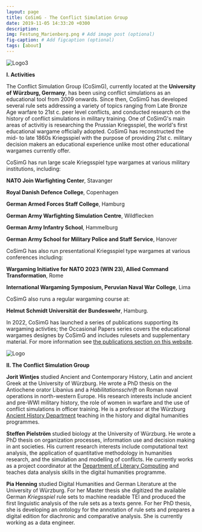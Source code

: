 ```yaml
---
layout: page
title: CoSimG - The Conflict Simulation Group
date: 2019-11-05 14:33:20 +0300
description: 
img: Festung_Marienberg.png # Add image post (optional)
fig-caption: # Add figcaption (optional)
tags: [about]
---
```


![Logo3](https://github.com/user-attachments/assets/edb6ac3b-951e-4b97-b06a-f112858909c9)


**I. Activities**

The Conflict Simulation Group (CoSimG), currently located at the **University of Würzburg, Germany**, has been using conflict simulations as an educational tool from 2009 onwards. Since then, CoSimG has developed several rule sets addressing a variety of topics ranging from Late Bronze Age warfare to 21st c. peer level conflicts, and conducted research on the history of conflict simulations in military training. One of CoSimG's main areas of activitiy is researching the Prussian Kriegsspiel, the world's first educational wargame officially adopted. CoSimG has reconstructed the mid- to late 1860s Kriegsspiel with the purpose of providing 21st c. military decision makers an educational experience unlike most other educational wargames currently offer.

CoSimG has run large scale Kriegsspiel type wargames at various military institutions, including:

**NATO Join Warfighting Center**, Stavanger

**Royal Danish Defence College**, Copenhagen

**German Armed Forces Staff College**, Hamburg

**German Army Warfighting Simulation Centre**, Wildflecken

**German Army Infantry School**, Hammelburg

**German Army School for Military Police and Staff Service**, Hanover

CoSimG has also run presentational Kriegsspiel type wargames at various conferences including:

**Wargaming Initiative for NATO 2023 (WIN 23), Allied Command Transformation**, Rome 

**International Wargaming Symposium, Peruvian Naval War College**, Lima

CoSimG also runs a regular wargaming course at: 

**Helmut Schmidt Universität der Bundeswehr**, Hamburg.

In 2022, CoSimG has launched a series of publications supporting its wargaming activties; the Occasional Papers series covers the educational wargames designes by CoSimG and includes rulesets and supplementary material. For more information see [the publications section on this website](https://cosimg.github.io/2019/10/30/publications.html).

![Logo](https://github.com/user-attachments/assets/a40b0386-afaf-46ea-a77b-39f0ff201636)

**II. The Conflict Simulation Group**

**Jorit Wintjes** studied Ancient and Contemporary History, Latin and ancient Greek at the University of Würzburg. He wrote a PhD thesis on the Antiochene orator Libanius and a *Habilitationsschrift* on Roman naval operations in north-western Europe. His research interests include ancient and pre-WWI military history, the role of women in warfare and the use of conflict simulations in officer training. He is a professor at the Würzburg [Ancient History Department](http://www.geschichte.uni-wuerzburg.de/institut/alte-geschichte/) teaching in the history and digital humanities programmes.

**Steffen Pielström** studied biology at the University of Würzburg. He wrote a PhD thesis on organization processes, information use and decision making in ant societies. His current research interests include computational text analysis, the application of quantitative methodology in humanities research, and the simulation and modelling of conflicts. He currently works as a project coordinator at the [Department of Literary Computing](https://www.germanistik.uni-wuerzburg.de/lehrstuehle/computerphilologie/startseite/) and teaches data analysis skills in the digital humanities programme.

**Pia Henning** studied Digital Humanities and German Literature at the University of Würzburg. For her Master thesis she digitized the available German *Kriegsspiel* rule sets to machine readable TEI and produced the first linguistic analysis of the rule sets as a texts genre. For her PhD thesis, she is developing an ontology for the annotation of rule sets and prepares a digital edition for diachronic and comparative analysis. She is currently working as a data engineer.

